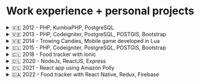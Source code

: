 # Work experience + personal projects

<details><summary> 🇻🇪 2012 - PHP, KumbiaPHP, PostgreSQL </summary>
<p>

#### We can hide anything, even code!

```ruby
   puts "Hello World"
```

</p>
</details>



<details><summary> 🇻🇪 2013 - PHP, Codeigniter, PostgreSQL, POSTGIS, Bootstrap </summary>
<p>

#### We can hide anything, even code!

```ruby
   puts "Hello World"
```

</p>
</details>

<details><summary> 🇻🇪 2014 - Trowing Candies, Mobile game developed in Lua </summary>
<p>

#### We can hide anything, even code!

```ruby
   puts "Hello World"
```

</p>
</details>


<details><summary> 🇨🇱 2015 - PHP, Codeigniter, PostgreSQL, POSTGIS, Bootstrap </summary>
<p>

#### We can hide anything, even code!

```ruby
   puts "Hello World"
```

</p>
</details>

<details><summary> 🇨🇱 2018 - Food tracker with Ionic </summary>
<p>

#### We can hide anything, even code!

```ruby
   puts "Hello World"
```

</p>
</details>


<details><summary> 🇨🇱 2020 - NodeJs, ReactJS, Express </summary>
<p>

#### We can hide anything, even code!

```ruby
   puts "Hello World"
```

</p>
</details>

<details><summary> 🇨🇱 2021 - React app using Amazon Polly </summary>
<p>

#### We can hide anything, even code!

```ruby
   puts "Hello World"
```

</p>
</details>

<details><summary> 🇨🇦 2022 - Food tracker with React Native, Redux, Firebase </summary>
<p>

#### We can hide anything, even code!

```ruby
   puts "Hello World"
```

</p>
</details>
